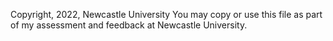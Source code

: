 Copyright, 2022, Newcastle University
You may copy or use this file as part of my assessment and feedback at
Newcastle University.